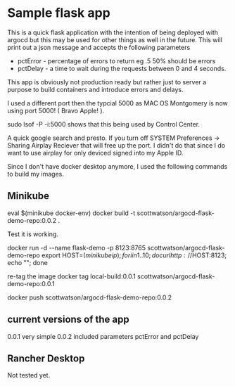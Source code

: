 # Sample flask app 

This is a quick flask application with the intention of being deployed with argocd but this may be used for other things as well in the future.  This will print out a json message and accepts the following parameters

* pctError - percentage of errors to return eg .5 50% should be errors
* pctDelay - a time to wait during the requests between 0 and 4 seconds.

This app is obviously not production ready but rather just to server a purpose to build containers and introduce errors and delays.
  

I used a different port then the typcial 5000 as MAC OS Montgomery is now using port 5000! ( Bravo Apple! ). 

sudo lsof -P -i:5000 shows that this being used by Control Center.  

A quick google search and presto.  If you turn off SYSTEM Preferences -> Sharing  Airplay Reciever that will free up the port.  I didn't do that since I do want to use airplay for only deviced signed into my Apple ID.



Since I don't have docker desktop anymore, I used the following commands to build my images.

## Minikube
eval $(minikube docker-env)
docker build -t scottwatson/argocd-flask-demo-repo:0.0.2 .

Test it is working.

docker run -d --name flask-demo -p 8123:8765 scottwatson/argocd-flask-demo-repo
export HOST=$(minikube ip); for i in {1..10}; do curl http://$HOST:8123; echo "";  done

re-tag the image
docker tag local-build:0.0.1 scottwatson/argocd-flask-demo-repo:0.0.1

docker push scottwatson/argocd-flask-demo-repo:0.0.2

## current versions of the app
0.0.1 very simple 
0.0.2 included parameters pctError and pctDelay

## Rancher Desktop

Not tested yet.